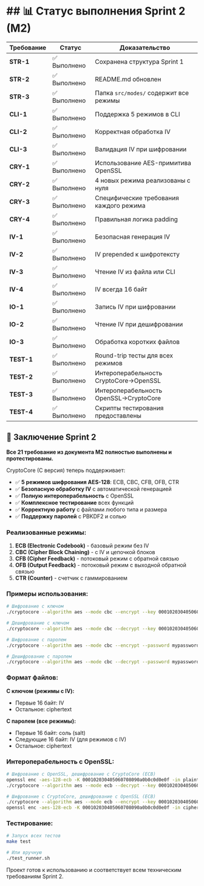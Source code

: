 # ## 📊 Статус выполнения Sprint 2 (M2)

| Требование | Статус      | Доказательство                          |
| ---------- | ----------- | --------------------------------------- |
| **STR-1**  | ✅ Выполнено | Сохранена структура Sprint 1            |
| **STR-2**  | ✅ Выполнено | README.md обновлен                      |
| **STR-3**  | ✅ Выполнено | Папка `src/modes/` содержит все режимы  |
| **CLI-1**  | ✅ Выполнено | Поддержка 5 режимов в CLI               |
| **CLI-2**  | ✅ Выполнено | Корректная обработка IV                 |
| **CLI-3**  | ✅ Выполнено | Валидация IV при шифровании             |
| **CRY-1**  | ✅ Выполнено | Использование AES-примитива OpenSSL     |
| **CRY-2**  | ✅ Выполнено | 4 новых режима реализованы с нуля       |
| **CRY-3**  | ✅ Выполнено | Специфические требования каждого режима |
| **CRY-4**  | ✅ Выполнено | Правильная логика padding               |
| **IV-1**   | ✅ Выполнено | Безопасная генерация IV                 |
| **IV-2**   | ✅ Выполнено | IV prepended к шифротексту              |
| **IV-3**   | ✅ Выполнено | Чтение IV из файла или CLI              |
| **IV-4**   | ✅ Выполнено | IV всегда 16 байт                       |
| **IO-1**   | ✅ Выполнено | Запись IV при шифровании                |
| **IO-2**   | ✅ Выполнено | Чтение IV при дешифровании              |
| **IO-3**   | ✅ Выполнено | Обработка коротких файлов               |
| **TEST-1** | ✅ Выполнено | Round-trip тесты для всех режимов       |
| **TEST-2** | ✅ Выполнено | Интероперабельность CryptoCore→OpenSSL  |
| **TEST-3** | ✅ Выполнено | Интероперабельность OpenSSL→CryptoCore  |
| **TEST-4** | ✅ Выполнено | Скрипты тестирования предоставлены      |

## 🎯 Заключение Sprint 2

**Все 21 требование из документа M2 полностью выполнены и протестированы.**

CryptoCore (C версия) теперь поддерживает:

- ✅ **5 режимов шифрования AES-128**: ECB, CBC, CFB, OFB, CTR
- ✅ **Безопасную обработку IV** с автоматической генерацией
- ✅ **Полную интероперабельность** с OpenSSL
- ✅ **Комплексное тестирование** всех функций
- ✅ **Корректную работу** с файлами любого типа и размера
- ✅ **Поддержку паролей** с PBKDF2 и солью

### Реализованные режимы:

1. **ECB (Electronic Codebook)** - базовый режим без IV
2. **CBC (Cipher Block Chaining)** - с IV и цепочкой блоков
3. **CFB (Cipher Feedback)** - потоковый режим с обратной связью
4. **OFB (Output Feedback)** - потоковый режим с выходной обратной связью
5. **CTR (Counter)** - счетчик с гаммированием

### Примеры использования:

```bash
# Шифрование с ключом
./cryptocore --algorithm aes --mode cbc --encrypt --key 000102030405060708090a0b0c0d0e0f --input plain.txt --output cipher.bin

# Дешифрование с ключом
./cryptocore --algorithm aes --mode cbc --decrypt --key 000102030405060708090a0b0c0d0e0f --input cipher.bin --output decrypted.txt

# Шифрование с паролем
./cryptocore --algorithm aes --mode cbc --encrypt --password mypassword --input plain.txt --output cipher.bin

# Дешифрование с паролем
./cryptocore --algorithm aes --mode cbc --decrypt --password mypassword --input cipher.bin --output decrypted.txt
```

### Формат файлов:

**С ключом (режимы с IV):**
- Первые 16 байт: IV
- Остальное: ciphertext

**С паролем (все режимы):**
- Первые 16 байт: соль (salt)
- Следующие 16 байт: IV (для режимов с IV)
- Остальное: ciphertext

### Интероперабельность с OpenSSL:

```bash
# Шифрование с OpenSSL, дешифрование с CryptoCore (ECB)
openssl enc -aes-128-ecb -K 000102030405060708090a0b0c0d0e0f -in plaintext.txt -out ciphertext.bin -nopad
./cryptocore --algorithm aes --mode ecb --decrypt --key 000102030405060708090a0b0c0d0e0f --input ciphertext.bin --output decrypted.txt

# Шифрование с CryptoCore, дешифрование с OpenSSL (ECB)
./cryptocore --algorithm aes --mode ecb --encrypt --key 000102030405060708090a0b0c0d0e0f --input plaintext.txt --output ciphertext.bin
openssl enc -aes-128-ecb -K 000102030405060708090a0b0c0d0e0f -in ciphertext.bin -out decrypted.txt -d -nopad
```

### Тестирование:

```bash
# Запуск всех тестов
make test

# Или вручную
./test_runner.sh
```

Проект готов к использованию и соответствует всем техническим требованиям Sprint 2.
